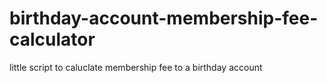 birthday-account-membership-fee-calculator
==========================================

little script to caluclate membership fee to a birthday account
